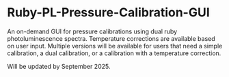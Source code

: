 # Ruby-PL-Pressure-Calibration-GUI
An on-demand GUI for pressure calibrations using dual ruby photoluminescence spectra. Temperature corrections are available based on user input.
Multiple versions will be available for users that need a simple calibration, a dual calibration, or a calibration with a temperature correction.

Will be updated by September 2025.
